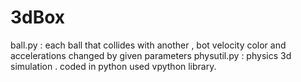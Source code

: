 # 3dBox
ball.py : each ball that collides with another , bot velocity color and accelerations changed by given parameters
physutil.py : physics 3d simulation .
coded in python used  vpython library.
